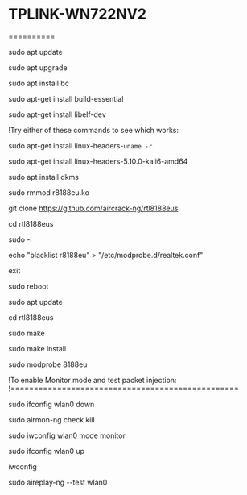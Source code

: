 # TPLINK-WN722NV2

==========

sudo apt update

sudo apt upgrade

sudo apt install bc

sudo apt-get install build-essential 

sudo apt-get install libelf-dev 


!Try either of these commands to see which works:

sudo apt-get install linux-headers-`uname -r`

sudo apt-get install linux-headers-5.10.0-kali6-amd64


sudo apt install dkms

sudo rmmod r8188eu.ko

git clone https://github.com/aircrack-ng/rtl8188eus

cd rtl8188eus

sudo -i

echo "blacklist r8188eu" > "/etc/modprobe.d/realtek.conf"

exit

sudo reboot

sudo apt update

cd rtl8188eus

sudo make

sudo make install

sudo modprobe 8188eu


!To enable Monitor mode and test packet injection:
!=================================================

sudo ifconfig wlan0 down

sudo airmon-ng check kill

sudo iwconfig wlan0 mode monitor

sudo ifconfig wlan0 up

iwconfig                             

sudo aireplay-ng --test wlan0
